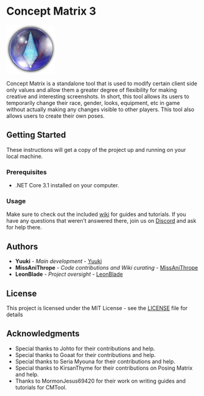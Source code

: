 # Concept Matrix 3
![CM3](ConceptMatrix3/Assets/Concept%20Matrix.png "CM3")

Concept Matrix is a standalone tool that is used to modify certain client side only values and allow them a greater degree of flexibility for making creative and interesting screenshots. In short, this tool allows its users to temporarily change their race, gender, looks, equipment, etc in game without actually making any changes visible to other players. This tool also allows users to create their own poses. 

## Getting Started

These instructions will get a copy of the project up and running on your local machine.

### Prerequisites
- .NET Core 3.1 installed on your computer.


### Usage

Make sure to check out the included [wiki](https://github.com/imchillin/CM3/wiki) for guides and tutorials. If you have any questions that weren’t answered there, join us on [Discord](https://discord.gg/EenZwsN) and ask for help there.

## Authors

* **Yuuki** - *Main development* - [Yuuki](https://github.com/Yuuki-Walsh)
* **MissAniThrope** - *Code contributions and Wiki curating* - [MissAniThrope](https://github.com/MissAniThrope)
* **LeonBlade** - *Project oversight* - [LeonBlade](https://github.com/LeonBlade)

## License

This project is licensed under the MIT License - see the [LICENSE](LICENSE) file for details

## Acknowledgments

* Special thanks to Johto for their contributions and help.
* Special thanks to Goaat for their contributions and help.
* Special thanks to Seria Myouna for their contributions and help.
* Special thanks to KirsanThyme for their contributions on Posing Matrix and help.
* Thanks to MormonJesus69420 for their work on writing guides and tutorials for CMTool.
